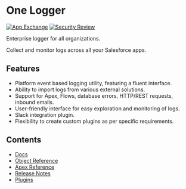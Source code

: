 # One Logger

[![App Exchange](https://img.shields.io/badge/AppExchange-One%20Logger%20-blue?logo=salesforce)](https://appexchange.salesforce.com/appxListingDetail?listingId=a0N4V00000GV75lUAD)
[![Security Review](https://img.shields.io/badge/Security%20Review-Passed-green)](https://appexchange.salesforce.com/appxListingDetail?listingId=a0N4V00000GV75lUAD)

Enterprise logger for all organizations.

Collect and monitor logs across all your Salesforce apps.

## Features

-   Platform event based logging utility, featuring a fluent interface.
-   Ability to import logs from various external solutions.
-   Support for Apex, Flows, database errors, HTTP/REST requests, inbound emails.
-   User-friendly interface for easy exploration and monitoring of logs.
-   Slack integration plugin.
-   Flexibility to create custom plugins as per specific requirements.

## Contents

-   [Docs](/docs/installation)
-   [Object Reference](/object-reference/ok__Log__c)
-   [Apex Reference](/apex-reference/Logger)
-   [Release Notes](/release-notes/1.44)
-   [Plugins](/plugins/slack_for_one_logger)
